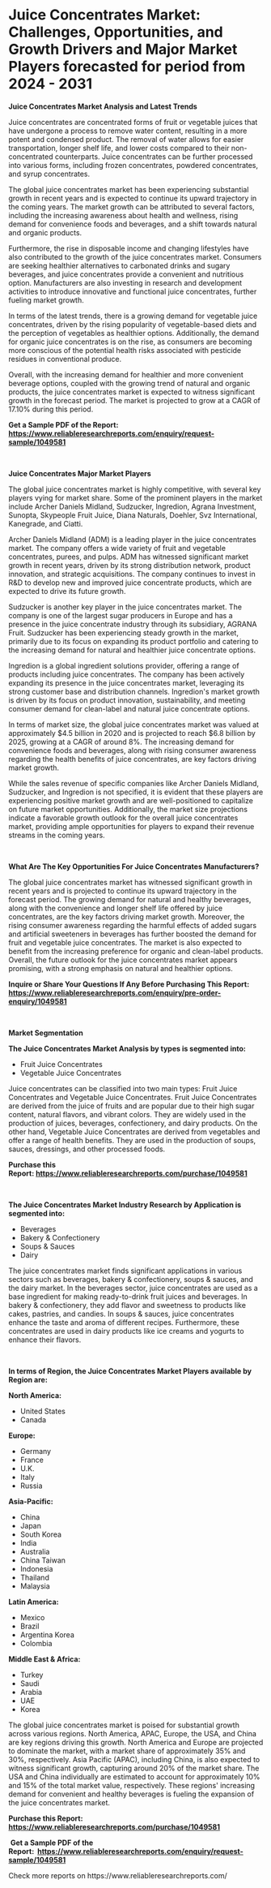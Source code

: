 <p><h1>Juice Concentrates Market: Challenges, Opportunities, and Growth Drivers and Major Market Players forecasted for period from 2024 - 2031</h1></p><p><strong>Juice Concentrates Market Analysis and Latest Trends</strong></p>
<p><p>Juice concentrates are concentrated forms of fruit or vegetable juices that have undergone a process to remove water content, resulting in a more potent and condensed product. The removal of water allows for easier transportation, longer shelf life, and lower costs compared to their non-concentrated counterparts. Juice concentrates can be further processed into various forms, including frozen concentrates, powdered concentrates, and syrup concentrates.</p><p>The global juice concentrates market has been experiencing substantial growth in recent years and is expected to continue its upward trajectory in the coming years. The market growth can be attributed to several factors, including the increasing awareness about health and wellness, rising demand for convenience foods and beverages, and a shift towards natural and organic products.</p><p>Furthermore, the rise in disposable income and changing lifestyles have also contributed to the growth of the juice concentrates market. Consumers are seeking healthier alternatives to carbonated drinks and sugary beverages, and juice concentrates provide a convenient and nutritious option. Manufacturers are also investing in research and development activities to introduce innovative and functional juice concentrates, further fueling market growth.</p><p>In terms of the latest trends, there is a growing demand for vegetable juice concentrates, driven by the rising popularity of vegetable-based diets and the perception of vegetables as healthier options. Additionally, the demand for organic juice concentrates is on the rise, as consumers are becoming more conscious of the potential health risks associated with pesticide residues in conventional produce.</p><p>Overall, with the increasing demand for healthier and more convenient beverage options, coupled with the growing trend of natural and organic products, the juice concentrates market is expected to witness significant growth in the forecast period. The market is projected to grow at a CAGR of 17.10% during this period.</p></p>
<p><strong>Get a Sample PDF of the Report:&nbsp; <a href="https://www.reliableresearchreports.com/enquiry/request-sample/1049581">https://www.reliableresearchreports.com/enquiry/request-sample/1049581</a></strong></p>
<p>&nbsp;</p>
<p><strong>Juice Concentrates Major Market Players</strong></p>
<p><p>The global juice concentrates market is highly competitive, with several key players vying for market share. Some of the prominent players in the market include Archer Daniels Midland, Sudzucker, Ingredion, Agrana Investment, Sunopta, Skypeople Fruit Juice, Diana Naturals, Doehler, Svz International, Kanegrade, and Ciatti.</p><p>Archer Daniels Midland (ADM) is a leading player in the juice concentrates market. The company offers a wide variety of fruit and vegetable concentrates, purees, and pulps. ADM has witnessed significant market growth in recent years, driven by its strong distribution network, product innovation, and strategic acquisitions. The company continues to invest in R&D to develop new and improved juice concentrate products, which are expected to drive its future growth.</p><p>Sudzucker is another key player in the juice concentrates market. The company is one of the largest sugar producers in Europe and has a presence in the juice concentrate industry through its subsidiary, AGRANA Fruit. Sudzucker has been experiencing steady growth in the market, primarily due to its focus on expanding its product portfolio and catering to the increasing demand for natural and healthier juice concentrate options.</p><p>Ingredion is a global ingredient solutions provider, offering a range of products including juice concentrates. The company has been actively expanding its presence in the juice concentrates market, leveraging its strong customer base and distribution channels. Ingredion's market growth is driven by its focus on product innovation, sustainability, and meeting consumer demand for clean-label and natural juice concentrate options.</p><p>In terms of market size, the global juice concentrates market was valued at approximately $4.5 billion in 2020 and is projected to reach $6.8 billion by 2025, growing at a CAGR of around 8%. The increasing demand for convenience foods and beverages, along with rising consumer awareness regarding the health benefits of juice concentrates, are key factors driving market growth.</p><p>While the sales revenue of specific companies like Archer Daniels Midland, Sudzucker, and Ingredion is not specified, it is evident that these players are experiencing positive market growth and are well-positioned to capitalize on future market opportunities. Additionally, the market size projections indicate a favorable growth outlook for the overall juice concentrates market, providing ample opportunities for players to expand their revenue streams in the coming years.</p></p>
<p>&nbsp;</p>
<p><strong>What Are The Key Opportunities For Juice Concentrates Manufacturers?</strong></p>
<p><p>The global juice concentrates market has witnessed significant growth in recent years and is projected to continue its upward trajectory in the forecast period. The growing demand for natural and healthy beverages, along with the convenience and longer shelf life offered by juice concentrates, are the key factors driving market growth. Moreover, the rising consumer awareness regarding the harmful effects of added sugars and artificial sweeteners in beverages has further boosted the demand for fruit and vegetable juice concentrates. The market is also expected to benefit from the increasing preference for organic and clean-label products. Overall, the future outlook for the juice concentrates market appears promising, with a strong emphasis on natural and healthier options.</p></p>
<p><strong>Inquire or Share Your Questions If Any Before Purchasing This Report: <a href="https://www.reliableresearchreports.com/enquiry/pre-order-enquiry/1049581">https://www.reliableresearchreports.com/enquiry/pre-order-enquiry/1049581</a></strong></p>
<p>&nbsp;</p>
<p><strong>Market Segmentation</strong></p>
<p><strong>The Juice Concentrates Market Analysis by types is segmented into:</strong></p>
<p><ul><li>Fruit Juice Concentrates</li><li>Vegetable Juice Concentrates</li></ul></p>
<p><p>Juice concentrates can be classified into two main types: Fruit Juice Concentrates and Vegetable Juice Concentrates. Fruit Juice Concentrates are derived from the juice of fruits and are popular due to their high sugar content, natural flavors, and vibrant colors. They are widely used in the production of juices, beverages, confectionery, and dairy products. On the other hand, Vegetable Juice Concentrates are derived from vegetables and offer a range of health benefits. They are used in the production of soups, sauces, dressings, and other processed foods.</p></p>
<p><strong>Purchase this Report:&nbsp;<a href="https://www.reliableresearchreports.com/purchase/1049581">https://www.reliableresearchreports.com/purchase/1049581</a></strong></p>
<p>&nbsp;</p>
<p><strong>The Juice Concentrates Market Industry Research by Application is segmented into:</strong></p>
<p><ul><li>Beverages</li><li>Bakery & Confectionery</li><li>Soups & Sauces</li><li>Dairy</li></ul></p>
<p><p>The juice concentrates market finds significant applications in various sectors such as beverages, bakery & confectionery, soups & sauces, and the dairy market. In the beverages sector, juice concentrates are used as a base ingredient for making ready-to-drink fruit juices and beverages. In bakery & confectionery, they add flavor and sweetness to products like cakes, pastries, and candies. In soups & sauces, juice concentrates enhance the taste and aroma of different recipes. Furthermore, these concentrates are used in dairy products like ice creams and yogurts to enhance their flavors.</p></p>
<p>&nbsp;</p>
<p><strong>In terms of Region, the Juice Concentrates Market Players available by Region are:</strong></p>
<p>
    <p> <strong> North America: </strong>
        <ul>
            <li>United States</li>
            <li>Canada</li>
        </ul>
        </p> 
    <p> <strong> Europe: </strong>
        <ul>
            <li>Germany</li>
            <li>France</li>
            <li>U.K.</li>
            <li>Italy</li>
            <li>Russia</li>
        </ul>
        </p> 
    <p> <strong> Asia-Pacific: </strong>
        <ul>
            <li>China</li>
            <li>Japan</li>
            <li>South Korea</li>
            <li>India</li>
            <li>Australia</li>
            <li>China Taiwan</li>
            <li>Indonesia</li>
            <li>Thailand</li>
            <li>Malaysia</li>
        </ul>
        </p> 
    <p> <strong> Latin America: </strong>
        <ul>
            <li>Mexico</li>
            <li>Brazil</li>
            <li>Argentina Korea</li>
            <li>Colombia</li>
        </ul>
        </p> 
    <p> <strong> Middle East & Africa: </strong>
        <ul>
            <li>Turkey</li>
            <li>Saudi</li>
            <li>Arabia</li>
            <li>UAE</li>
            <li>Korea</li>
        </ul>
    </p>
    </p>
<p><p>The global juice concentrates market is poised for substantial growth across various regions. North America, APAC, Europe, the USA, and China are key regions driving this growth. North America and Europe are projected to dominate the market, with a market share of approximately 35% and 30%, respectively. Asia Pacific (APAC), including China, is also expected to witness significant growth, capturing around 20% of the market share. The USA and China individually are estimated to account for approximately 10% and 15% of the total market value, respectively. These regions' increasing demand for convenient and healthy beverages is fueling the expansion of the juice concentrates market.</p></p>
<p><strong>Purchase this Report: <a href="https://www.reliableresearchreports.com/purchase/1049581">https://www.reliableresearchreports.com/purchase/1049581</a></strong></p>
<p>&nbsp;<strong>Get a Sample PDF of the Report:&nbsp;&nbsp;<a href="https://www.reliableresearchreports.com/enquiry/request-sample/1049581">https://www.reliableresearchreports.com/enquiry/request-sample/1049581</a></strong></p>
<p><strong></strong></p>
<p>Check more reports on https://www.reliableresearchreports.com/</p>
